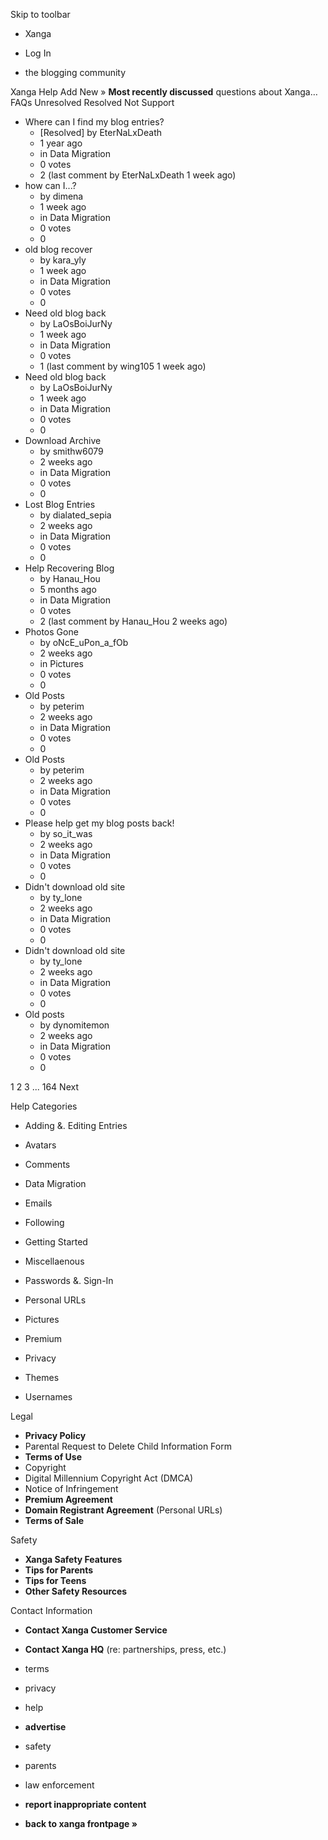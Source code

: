 Skip to toolbar

*   Xanga

*   Log In

*   the blogging community

Xanga Help Add New » **Most recently discussed** questions about Xanga… FAQs Unresolved Resolved Not Support

*   Where can I find my blog entries?
    *   \[Resolved\] by EterNaLxDeath
    *   1 year ago
    *   in Data Migration
    *   0 votes
    *   2 (last comment by EterNaLxDeath 1 week ago)
*   how can I...?
    *   by dimena
    *   1 week ago
    *   in Data Migration
    *   0 votes
    *   0
*   old blog recover
    *   by kara\_yly
    *   1 week ago
    *   in Data Migration
    *   0 votes
    *   0
*   Need old blog back
    *   by LaOsBoiJurNy
    *   1 week ago
    *   in Data Migration
    *   0 votes
    *   1 (last comment by wing105 1 week ago)
*   Need old blog back
    *   by LaOsBoiJurNy
    *   1 week ago
    *   in Data Migration
    *   0 votes
    *   0
*   Download Archive
    *   by smithw6079
    *   2 weeks ago
    *   in Data Migration
    *   0 votes
    *   0
*   Lost Blog Entries
    *   by dialated\_sepia
    *   2 weeks ago
    *   in Data Migration
    *   0 votes
    *   0
*   Help Recovering Blog
    *   by Hanau\_Hou
    *   5 months ago
    *   in Data Migration
    *   0 votes
    *   2 (last comment by Hanau\_Hou 2 weeks ago)
*   Photos Gone
    *   by oNcE\_uPon\_a\_fOb
    *   2 weeks ago
    *   in Pictures
    *   0 votes
    *   0
*   Old Posts
    *   by peterim
    *   2 weeks ago
    *   in Data Migration
    *   0 votes
    *   0
*   Old Posts
    *   by peterim
    *   2 weeks ago
    *   in Data Migration
    *   0 votes
    *   0
*   Please help get my blog posts back!
    *   by so\_it\_was
    *   2 weeks ago
    *   in Data Migration
    *   0 votes
    *   0
*   Didn't download old site
    *   by ty\_lone
    *   2 weeks ago
    *   in Data Migration
    *   0 votes
    *   0
*   Didn't download old site
    *   by ty\_lone
    *   2 weeks ago
    *   in Data Migration
    *   0 votes
    *   0
*   Old posts
    *   by dynomitemon
    *   2 weeks ago
    *   in Data Migration
    *   0 votes
    *   0

1 2 3 ... 164 Next

Help Categories

*   Adding &. Editing Entries
*   Avatars
*   Comments
*   Data Migration
*   Emails
*   Following
*   Getting Started
*   Miscellaenous

*   Passwords &. Sign-In
*   Personal URLs
*   Pictures
*   Premium
*   Privacy
*   Themes
*   Usernames

Legal

*   **Privacy Policy**
*   Parental Request to Delete Child Information Form
*   **Terms of Use**
*   Copyright
*   Digital Millennium Copyright Act (DMCA)
*   Notice of Infringement
*   **Premium Agreement**
*   **Domain Registrant Agreement** (Personal URLs)
*   **Terms of Sale**

Safety

*   **Xanga Safety Features**
*   **Tips for Parents**
*   **Tips for Teens**
*   **Other Safety Resources**

Contact Information

*   **Contact Xanga Customer Service**
*   **Contact Xanga HQ** (re: partnerships, press, etc.)

*   terms
*   privacy
*   help
*   **advertise**

*   safety
*   parents
*   law enforcement
*   **report inappropriate content**

*   **back to xanga frontpage »**